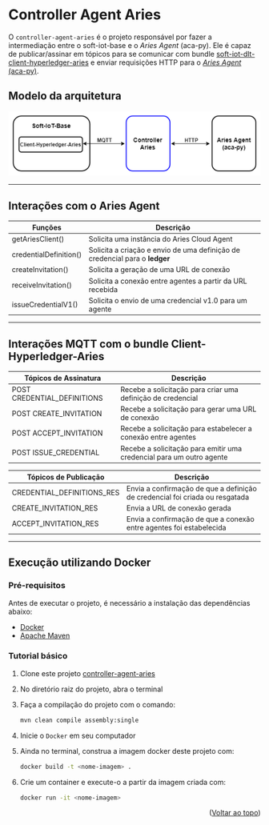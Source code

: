 # Controller Agent Aries

O `controller-agent-aries` é o projeto responsável por fazer a intermediação entre o soft-iot-base e o _Aries Agent_ (aca-py). Ele é capaz de publicar/assinar em tópicos para se comunicar com bundle [soft-iot-dlt-client-hyperledger-aries](https://github.com/JoaoErick/soft-iot-dlt-client-hyperledger-aries) e enviar requisições HTTP para o [_Aries Agent_ (aca-py)](https://github.com/hyperledger/aries-cloudagent-python).

<a name="readme-top"></a>

## Modelo da arquitetura

<p align="center">
  <img src="./assets/controller-aries-comunication.png" width="550px" />
</p>

---

## Interações com o __Aries Agent__

| Funções                | Descrição                                        |
| ---------------------- | ------------------------------------------------ |
| getAriesClient()       | Solicita uma instância do Aries Cloud Agent         |
| credentialDefinition() | Solicita a criação e envio de uma definição de credencial para o __ledger__ |
| createInvitation() | Solicita a geração de uma URL de conexão |
| receiveInvitation() | Solicita a conexão entre agentes a partir da URL recebida |
| issueCredentialV1() | Solicita o envio de uma credencial v1.0 para um agente |

---

## Interações MQTT com o bundle __Client-Hyperledger-Aries__

| Tópicos de Assinatura       | Descrição                                        |
| --------------------------- | ------------------------------------------------ |
| POST CREDENTIAL_DEFINITIONS | Recebe a solicitação para criar uma definição de credencial |
| POST CREATE_INVITATION      | Recebe a solicitação para gerar uma URL de conexão |
| POST ACCEPT_INVITATION      | Recebe a solicitação para estabelecer a conexão entre agentes |
| POST ISSUE_CREDENTIAL       | Recebe a solicitação para emitir uma credencial para um outro agente |

| Tópicos de Publicação       | Descrição                                        |
| --------------------------- | ------------------------------------------------ |
| CREDENTIAL_DEFINITIONS_RES  | Envia a confirmação de que a definição de credencial foi criada ou resgatada |
| CREATE_INVITATION_RES       | Envia a URL de conexão gerada |
| ACCEPT_INVITATION_RES       | Envia a confirmação de que a conexão entre agentes foi estabelecida |

---

## Execução utilizando Docker

### Pré-requisitos

Antes de executar o projeto, é necessário a instalação das dependências abaixo:
* [Docker](https://www.docker.com)
* [Apache Maven](https://maven.apache.org/install.html)

### Tutorial básico

1. Clone este projeto [controller-agent-aries](https://github.com/JoaoErick/controller-agent-aries)
2. No diretório raiz do projeto, abra o terminal
3. Faça a compilação do projeto com o comando:
   ```sh
   mvn clean compile assembly:single
   ```
4. Inicie o `Docker` em seu computador
 
5. Ainda no terminal, construa a imagem docker deste projeto com:
   ```sh
   docker build -t <nome-imagem> .
   ```
6. Crie um container e execute-o a partir da imagem criada com:
   ```sh
   docker run -it <nome-imagem>
   ```
<p align="right">(<a href="#readme-top">Voltar ao topo</a>)</p>